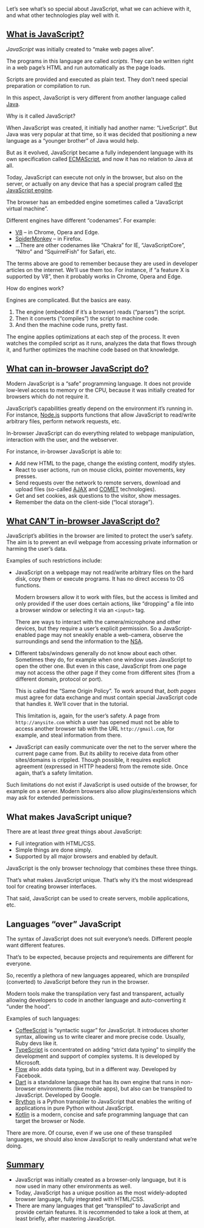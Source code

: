 Let’s see what’s so special about JavaScript, what we can achieve with it, and what other technologies play well with it.

[What is JavaScript?](#what-is-javascript)
------------------------------------------

_JavaScript_ was initially created to “make web pages alive”.

The programs in this language are called _scripts_. They can be written right in a web page’s HTML and run automatically as the page loads.

Scripts are provided and executed as plain text. They don’t need special preparation or compilation to run.

In this aspect, JavaScript is very different from another language called [Java](https://en.wikipedia.org/wiki/Java_(programming_language)).

Why is it called JavaScript?

When JavaScript was created, it initially had another name: “LiveScript”. But Java was very popular at that time, so it was decided that positioning a new language as a “younger brother” of Java would help.

But as it evolved, JavaScript became a fully independent language with its own specification called [ECMAScript](http://en.wikipedia.org/wiki/ECMAScript), and now it has no relation to Java at all.

Today, JavaScript can execute not only in the browser, but also on the server, or actually on any device that has a special program called [the JavaScript engine](https://en.wikipedia.org/wiki/JavaScript_engine).

The browser has an embedded engine sometimes called a “JavaScript virtual machine”.

Different engines have different “codenames”. For example:

*   [V8](https://en.wikipedia.org/wiki/V8_(JavaScript_engine)) – in Chrome, Opera and Edge.
*   [SpiderMonkey](https://en.wikipedia.org/wiki/SpiderMonkey) – in Firefox.
*   …There are other codenames like “Chakra” for IE, “JavaScriptCore”, “Nitro” and “SquirrelFish” for Safari, etc.

The terms above are good to remember because they are used in developer articles on the internet. We’ll use them too. For instance, if “a feature X is supported by V8”, then it probably works in Chrome, Opera and Edge.

How do engines work?

Engines are complicated. But the basics are easy.

1.  The engine (embedded if it’s a browser) reads (“parses”) the script.
2.  Then it converts (“compiles”) the script to machine code.
3.  And then the machine code runs, pretty fast.

The engine applies optimizations at each step of the process. It even watches the compiled script as it runs, analyzes the data that flows through it, and further optimizes the machine code based on that knowledge.

[What can in-browser JavaScript do?](#what-can-in-browser-javascript-do)
------------------------------------------------------------------------

Modern JavaScript is a “safe” programming language. It does not provide low-level access to memory or the CPU, because it was initially created for browsers which do not require it.

JavaScript’s capabilities greatly depend on the environment it’s running in. For instance, [Node.js](https://wikipedia.org/wiki/Node.js) supports functions that allow JavaScript to read/write arbitrary files, perform network requests, etc.

In-browser JavaScript can do everything related to webpage manipulation, interaction with the user, and the webserver.

For instance, in-browser JavaScript is able to:

*   Add new HTML to the page, change the existing content, modify styles.
*   React to user actions, run on mouse clicks, pointer movements, key presses.
*   Send requests over the network to remote servers, download and upload files (so-called [AJAX](https://en.wikipedia.org/wiki/Ajax_(programming)) and [COMET](https://en.wikipedia.org/wiki/Comet_(programming)) technologies).
*   Get and set cookies, ask questions to the visitor, show messages.
*   Remember the data on the client-side (“local storage”).

[What CAN’T in-browser JavaScript do?](#what-can-t-in-browser-javascript-do)
----------------------------------------------------------------------------

JavaScript’s abilities in the browser are limited to protect the user’s safety. The aim is to prevent an evil webpage from accessing private information or harming the user’s data.

Examples of such restrictions include:

*   JavaScript on a webpage may not read/write arbitrary files on the hard disk, copy them or execute programs. It has no direct access to OS functions.
    
    Modern browsers allow it to work with files, but the access is limited and only provided if the user does certain actions, like “dropping” a file into a browser window or selecting it via an `<input>` tag.
    
    There are ways to interact with the camera/microphone and other devices, but they require a user’s explicit permission. So a JavaScript-enabled page may not sneakily enable a web-camera, observe the surroundings and send the information to the [NSA](https://en.wikipedia.org/wiki/National_Security_Agency).
    
*   Different tabs/windows generally do not know about each other. Sometimes they do, for example when one window uses JavaScript to open the other one. But even in this case, JavaScript from one page may not access the other page if they come from different sites (from a different domain, protocol or port).
    
    This is called the “Same Origin Policy”. To work around that, _both pages_ must agree for data exchange and must contain special JavaScript code that handles it. We’ll cover that in the tutorial.
    
    This limitation is, again, for the user’s safety. A page from `http://anysite.com` which a user has opened must not be able to access another browser tab with the URL `http://gmail.com`, for example, and steal information from there.
    
*   JavaScript can easily communicate over the net to the server where the current page came from. But its ability to receive data from other sites/domains is crippled. Though possible, it requires explicit agreement (expressed in HTTP headers) from the remote side. Once again, that’s a safety limitation.
    


Such limitations do not exist if JavaScript is used outside of the browser, for example on a server. Modern browsers also allow plugins/extensions which may ask for extended permissions.

What makes JavaScript unique?
--------------------------------------------------------------

There are at least _three_ great things about JavaScript:

*   Full integration with HTML/CSS.
*   Simple things are done simply.
*   Supported by all major browsers and enabled by default.

JavaScript is the only browser technology that combines these three things.

That’s what makes JavaScript unique. That’s why it’s the most widespread tool for creating browser interfaces.

That said, JavaScript can be used to create servers, mobile applications, etc.

Languages “over” JavaScript
---------------------------------------------------------

The syntax of JavaScript does not suit everyone’s needs. Different people want different features.

That’s to be expected, because projects and requirements are different for everyone.

So, recently a plethora of new languages appeared, which are _transpiled_ (converted) to JavaScript before they run in the browser.

Modern tools make the transpilation very fast and transparent, actually allowing developers to code in another language and auto-converting it “under the hood”.

Examples of such languages:

*   [CoffeeScript](https://coffeescript.org/) is “syntactic sugar” for JavaScript. It introduces shorter syntax, allowing us to write clearer and more precise code. Usually, Ruby devs like it.
*   [TypeScript](https://www.typescriptlang.org/) is concentrated on adding “strict data typing” to simplify the development and support of complex systems. It is developed by Microsoft.
*   [Flow](https://flow.org/) also adds data typing, but in a different way. Developed by Facebook.
*   [Dart](https://www.dartlang.org/) is a standalone language that has its own engine that runs in non-browser environments (like mobile apps), but also can be transpiled to JavaScript. Developed by Google.
*   [Brython](https://brython.info/) is a Python transpiler to JavaScript that enables the writing of applications in pure Python without JavaScript.
*   [Kotlin](https://kotlinlang.org/docs/reference/js-overview.html) is a modern, concise and safe programming language that can target the browser or Node.

There are more. Of course, even if we use one of these transpiled languages, we should also know JavaScript to really understand what we’re doing.

[Summary](#summary)
-------------------

*   JavaScript was initially created as a browser-only language, but it is now used in many other environments as well.
*   Today, JavaScript has a unique position as the most widely-adopted browser language, fully integrated with HTML/CSS.
*   There are many languages that get “transpiled” to JavaScript and provide certain features. It is recommended to take a look at them, at least briefly, after mastering JavaScript.